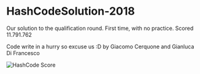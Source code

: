 # HashCodeSolution-2018
Our solution to the qualification round. First time, with no practice. Scored 11.791.762

Code write in a hurry so excuse us :D by Giacomo Cerquone and Gianluca Di Francesco

![HashCode Score](./score,png)
